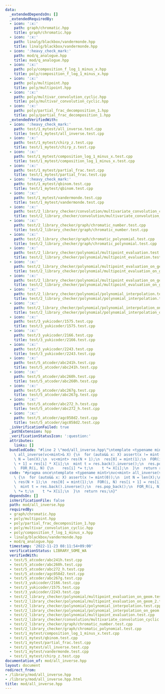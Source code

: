 ```yaml
---
data:
  _extendedDependsOn: []
  _extendedRequiredBy:
  - icon: ':x:'
    path: graph/chromatic.hpp
    title: graph/chromatic.hpp
  - icon: ':x:'
    path: linalg/blackbox/vandermonde.hpp
    title: linalg/blackbox/vandermonde.hpp
  - icon: ':heavy_check_mark:'
    path: mod/q_analogue.hpp
    title: mod/q_analogue.hpp
  - icon: ':x:'
    path: poly/composition_f_log_1_minus_x.hpp
    title: poly/composition_f_log_1_minus_x.hpp
  - icon: ':x:'
    path: poly/multipoint.hpp
    title: poly/multipoint.hpp
  - icon: ':x:'
    path: poly/multivar_convolution_cyclic.hpp
    title: poly/multivar_convolution_cyclic.hpp
  - icon: ':x:'
    path: poly/partial_frac_decomposition_1.hpp
    title: poly/partial_frac_decomposition_1.hpp
  _extendedVerifiedWith:
  - icon: ':heavy_check_mark:'
    path: test/1_mytest/all_inverse.test.cpp
    title: test/1_mytest/all_inverse.test.cpp
  - icon: ':x:'
    path: test/1_mytest/chirp_z.test.cpp
    title: test/1_mytest/chirp_z.test.cpp
  - icon: ':x:'
    path: test/1_mytest/composition_log_1_minus_x.test.cpp
    title: test/1_mytest/composition_log_1_minus_x.test.cpp
  - icon: ':x:'
    path: test/1_mytest/partial_frac.test.cpp
    title: test/1_mytest/partial_frac.test.cpp
  - icon: ':heavy_check_mark:'
    path: test/1_mytest/qbinom.test.cpp
    title: test/1_mytest/qbinom.test.cpp
  - icon: ':x:'
    path: test/1_mytest/vandermonde.test.cpp
    title: test/1_mytest/vandermonde.test.cpp
  - icon: ':x:'
    path: test/2_library_checker/convolution/multivariate_convolution_cyclic.test.cpp
    title: test/2_library_checker/convolution/multivariate_convolution_cyclic.test.cpp
  - icon: ':x:'
    path: test/2_library_checker/graph/chromatic_number.test.cpp
    title: test/2_library_checker/graph/chromatic_number.test.cpp
  - icon: ':x:'
    path: test/2_library_checker/graph/chromatic_polynomial.test.cpp
    title: test/2_library_checker/graph/chromatic_polynomial.test.cpp
  - icon: ':x:'
    path: test/2_library_checker/polynomial/multipoint_evaluation.test.cpp
    title: test/2_library_checker/polynomial/multipoint_evaluation.test.cpp
  - icon: ':x:'
    path: test/2_library_checker/polynomial/multipoint_evaluation_on_geom.test.cpp
    title: test/2_library_checker/polynomial/multipoint_evaluation_on_geom.test.cpp
  - icon: ':x:'
    path: test/2_library_checker/polynomial/multipoint_evaluation_on_geom_2.test.cpp
    title: test/2_library_checker/polynomial/multipoint_evaluation_on_geom_2.test.cpp
  - icon: ':x:'
    path: test/2_library_checker/polynomial/polynomial_interpolation.test.cpp
    title: test/2_library_checker/polynomial/polynomial_interpolation.test.cpp
  - icon: ':x:'
    path: test/2_library_checker/polynomial/polynomial_interpolation_on_geom.test.cpp
    title: test/2_library_checker/polynomial/polynomial_interpolation_on_geom.test.cpp
  - icon: ':x:'
    path: test/3_yukicoder/1575.test.cpp
    title: test/3_yukicoder/1575.test.cpp
  - icon: ':x:'
    path: test/3_yukicoder/2166.test.cpp
    title: test/3_yukicoder/2166.test.cpp
  - icon: ':x:'
    path: test/3_yukicoder/2243.test.cpp
    title: test/3_yukicoder/2243.test.cpp
  - icon: ':x:'
    path: test/5_atcoder/abc241h.test.cpp
    title: test/5_atcoder/abc241h.test.cpp
  - icon: ':x:'
    path: test/5_atcoder/abc260h.test.cpp
    title: test/5_atcoder/abc260h.test.cpp
  - icon: ':x:'
    path: test/5_atcoder/abc267g.test.cpp
    title: test/5_atcoder/abc267g.test.cpp
  - icon: ':x:'
    path: test/5_atcoder/abc272_h.test.cpp
    title: test/5_atcoder/abc272_h.test.cpp
  - icon: ':x:'
    path: test/5_atcoder/agc058d2.test.cpp
    title: test/5_atcoder/agc058d2.test.cpp
  _isVerificationFailed: true
  _pathExtension: hpp
  _verificationStatusIcon: ':question:'
  attributes:
    links: []
  bundledCode: "#line 2 \"mod/all_inverse.hpp\"\ntemplate <typename mint>\nvc<mint>\
    \ all_inverse(vc<mint>& X) {\n  for (auto&& x: X) assert(x != mint(0));\n  int\
    \ N = len(X);\n  vc<mint> res(N + 1);\n  res[0] = mint(1);\n  FOR(i, N) res[i\
    \ + 1] = res[i] * X[i];\n  mint t = res.back().inverse();\n  res.pop_back();\n\
    \  FOR_R(i, N) {\n    res[i] *= t;\n    t *= X[i];\n  }\n  return res;\n}\n"
  code: "#pragma once\ntemplate <typename mint>\nvc<mint> all_inverse(vc<mint>& X)\
    \ {\n  for (auto&& x: X) assert(x != mint(0));\n  int N = len(X);\n  vc<mint>\
    \ res(N + 1);\n  res[0] = mint(1);\n  FOR(i, N) res[i + 1] = res[i] * X[i];\n\
    \  mint t = res.back().inverse();\n  res.pop_back();\n  FOR_R(i, N) {\n    res[i]\
    \ *= t;\n    t *= X[i];\n  }\n  return res;\n}"
  dependsOn: []
  isVerificationFile: false
  path: mod/all_inverse.hpp
  requiredBy:
  - graph/chromatic.hpp
  - poly/multipoint.hpp
  - poly/partial_frac_decomposition_1.hpp
  - poly/multivar_convolution_cyclic.hpp
  - poly/composition_f_log_1_minus_x.hpp
  - linalg/blackbox/vandermonde.hpp
  - mod/q_analogue.hpp
  timestamp: '2022-11-23 08:11:54+09:00'
  verificationStatus: LIBRARY_SOME_WA
  verifiedWith:
  - test/5_atcoder/abc241h.test.cpp
  - test/5_atcoder/abc260h.test.cpp
  - test/5_atcoder/abc272_h.test.cpp
  - test/5_atcoder/agc058d2.test.cpp
  - test/5_atcoder/abc267g.test.cpp
  - test/3_yukicoder/2166.test.cpp
  - test/3_yukicoder/1575.test.cpp
  - test/3_yukicoder/2243.test.cpp
  - test/2_library_checker/polynomial/multipoint_evaluation_on_geom.test.cpp
  - test/2_library_checker/polynomial/multipoint_evaluation_on_geom_2.test.cpp
  - test/2_library_checker/polynomial/polynomial_interpolation.test.cpp
  - test/2_library_checker/polynomial/polynomial_interpolation_on_geom.test.cpp
  - test/2_library_checker/polynomial/multipoint_evaluation.test.cpp
  - test/2_library_checker/convolution/multivariate_convolution_cyclic.test.cpp
  - test/2_library_checker/graph/chromatic_number.test.cpp
  - test/2_library_checker/graph/chromatic_polynomial.test.cpp
  - test/1_mytest/composition_log_1_minus_x.test.cpp
  - test/1_mytest/qbinom.test.cpp
  - test/1_mytest/partial_frac.test.cpp
  - test/1_mytest/all_inverse.test.cpp
  - test/1_mytest/vandermonde.test.cpp
  - test/1_mytest/chirp_z.test.cpp
documentation_of: mod/all_inverse.hpp
layout: document
redirect_from:
- /library/mod/all_inverse.hpp
- /library/mod/all_inverse.hpp.html
title: mod/all_inverse.hpp
---
```

